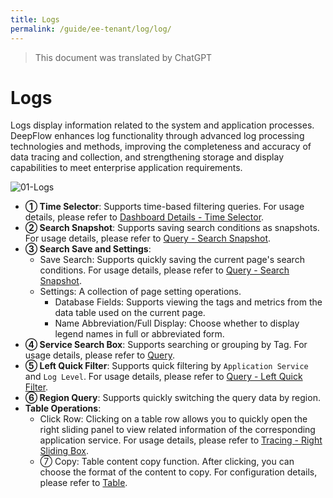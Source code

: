 ```yaml
---
title: Logs
permalink: /guide/ee-tenant/log/log/
---
```


> This document was translated by ChatGPT

# Logs

Logs display information related to the system and application processes. DeepFlow enhances log functionality through advanced log processing technologies and methods, improving the completeness and accuracy of data tracing and collection, and strengthening storage and display capabilities to meet enterprise application requirements.

![01-Logs](https://yunshan-guangzhou.oss-cn-beijing.aliyuncs.com/pub/pic/2024061966729f8a3a45b.png)

- **① Time Selector**: Supports time-based filtering queries. For usage details, please refer to [Dashboard Details - Time Selector](../dashboard/use/).
- **② Search Snapshot**: Supports saving search conditions as snapshots. For usage details, please refer to [Query - Search Snapshot](../query/history/).
- **③ Search Save and Settings**:
  - Save Search: Supports quickly saving the current page's search conditions. For usage details, please refer to [Query - Search Snapshot](../query/history/).
  - Settings: A collection of page setting operations.
    - Database Fields: Supports viewing the tags and metrics from the data table used on the current page.
    - Name Abbreviation/Full Display: Choose whether to display legend names in full or abbreviated form.
- **④ Service Search Box**: Supports searching or grouping by Tag. For usage details, please refer to [Query](../query/overview/).
- **⑤ Left Quick Filter**: Supports quick filtering by `Application Service` and `Log Level`. For usage details, please refer to [Query - Left Quick Filter](../query/left-quick-filter/).
- **⑥ Region Query**: Supports quickly switching the query data by region.
- **Table Operations**:
  - Click Row: Clicking on a table row allows you to quickly open the right sliding panel to view related information of the corresponding application service. For usage details, please refer to [Tracing - Right Sliding Box](../tracing/right-sliding-box/).
  - ⑦ Copy: Table content copy function. After clicking, you can choose the format of the content to copy. For configuration details, please refer to [Table](../dashboard/panel/table/).